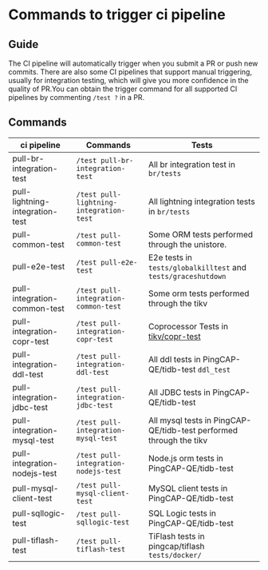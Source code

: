 # Commands to trigger ci pipeline

## Guide

The CI pipeline will automatically trigger when you submit a PR or push new commits. There are also some CI pipelines that support manual triggering, usually for integration testing, which will give you more confidence in the quality of PR.You can obtain the trigger command for all supported CI pipelines by commenting `/test ?` in a PR.

## Commands

| ci pipeline                     | Commands                                | Tests                                                        |
| ------------------------------- | --------------------------------------- | ------------------------------------------------------------ |
| pull-br-integration-test        | `/test pull-br-integration-test`        | All br integration test in `br/tests`                        |
| pull-lightning-integration-test | `/test pull-lightning-integration-test` | All lightning integration tests in `br/tests`                |
| pull-common-test                | `/test pull-common-test`                | Some ORM tests performed through the unistore.               |
| pull-e2e-test                   | `/test pull-e2e-test`                   | E2e tests in `tests/globalkilltest` and `tests/graceshutdown` |
| pull-integration-common-test    | `/test pull-integration-common-test`    | Some orm tests performed through the tikv                    |
| pull-integration-copr-test      | `/test pull-integration-copr-test`      | Coprocessor Tests in [tikv/copr-test](https://github.com/tikv/copr-test) |
| pull-integration-ddl-test       | `/test pull-integration-ddl-test`       | All ddl tests in PingCAP-QE/tidb-test `ddl_test`             |
| pull-integration-jdbc-test      | `/test pull-integration-jdbc-test`      | All JDBC tests in PingCAP-QE/tidb-test                       |
| pull-integration-mysql-test     | `/test pull-integration-mysql-test`     | All mysql tests in PingCAP-QE/tidb-test performed through the tikv |
| pull-integration-nodejs-test    | `/test pull-integration-nodejs-test`    | Node.js orm tests in PingCAP-QE/tidb-test                    |
| pull-mysql-client-test          | `/test pull-mysql-client-test`          | MySQL client tests in PingCAP-QE/tidb-test                   |
| pull-sqllogic-test              | `/test pull-sqllogic-test`              | SQL Logic tests in PingCAP-QE/tidb-test                      |
| pull-tiflash-test               | `/test pull-tiflash-test`               | TiFlash tests in pingcap/tiflash `tests/docker/`             |

